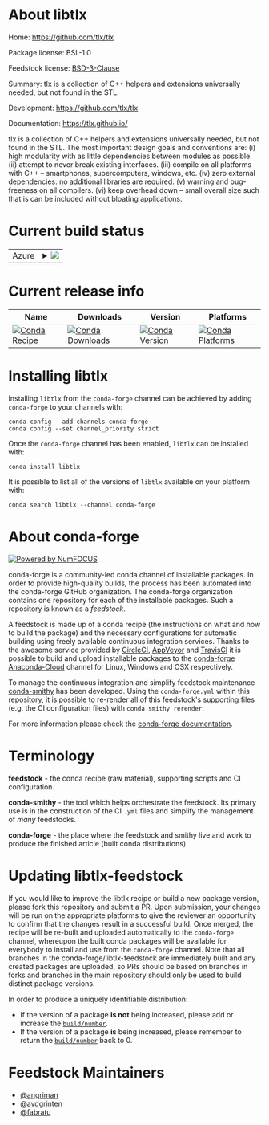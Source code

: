 About libtlx
============

Home: https://github.com/tlx/tlx

Package license: BSL-1.0

Feedstock license: [BSD-3-Clause](https://github.com/conda-forge/libtlx-feedstock/blob/master/LICENSE.txt)

Summary: tlx is a collection of C++ helpers and extensions universally needed, but not found in the STL.

Development: https://github.com/tlx/tlx

Documentation: https://tlx.github.io/

tlx is a collection of C++ helpers and extensions universally needed, but not found in the STL. The most important design goals and conventions are: (i) high modularity with as little dependencies between modules as possible. (ii) attempt to never break existing interfaces. (iii) compile on all platforms with C++ – smartphones, supercomputers, windows, etc. (iv) zero external dependencies: no additional libraries are required. (v) warning and bug-freeness on all compilers. (vi) keep overhead down – small overall size such that is can be included without bloating applications.


Current build status
====================


<table>
    
  <tr>
    <td>Azure</td>
    <td>
      <details>
        <summary>
          <a href="https://dev.azure.com/conda-forge/feedstock-builds/_build/latest?definitionId=8838&branchName=master">
            <img src="https://dev.azure.com/conda-forge/feedstock-builds/_apis/build/status/libtlx-feedstock?branchName=master">
          </a>
        </summary>
        <table>
          <thead><tr><th>Variant</th><th>Status</th></tr></thead>
          <tbody><tr>
              <td>linux_64</td>
              <td>
                <a href="https://dev.azure.com/conda-forge/feedstock-builds/_build/latest?definitionId=8838&branchName=master">
                  <img src="https://dev.azure.com/conda-forge/feedstock-builds/_apis/build/status/libtlx-feedstock?branchName=master&jobName=linux&configuration=linux_64_" alt="variant">
                </a>
              </td>
            </tr><tr>
              <td>linux_aarch64</td>
              <td>
                <a href="https://dev.azure.com/conda-forge/feedstock-builds/_build/latest?definitionId=8838&branchName=master">
                  <img src="https://dev.azure.com/conda-forge/feedstock-builds/_apis/build/status/libtlx-feedstock?branchName=master&jobName=linux&configuration=linux_aarch64_" alt="variant">
                </a>
              </td>
            </tr><tr>
              <td>osx_64</td>
              <td>
                <a href="https://dev.azure.com/conda-forge/feedstock-builds/_build/latest?definitionId=8838&branchName=master">
                  <img src="https://dev.azure.com/conda-forge/feedstock-builds/_apis/build/status/libtlx-feedstock?branchName=master&jobName=osx&configuration=osx_64_" alt="variant">
                </a>
              </td>
            </tr><tr>
              <td>osx_arm64</td>
              <td>
                <a href="https://dev.azure.com/conda-forge/feedstock-builds/_build/latest?definitionId=8838&branchName=master">
                  <img src="https://dev.azure.com/conda-forge/feedstock-builds/_apis/build/status/libtlx-feedstock?branchName=master&jobName=osx&configuration=osx_arm64_" alt="variant">
                </a>
              </td>
            </tr><tr>
              <td>win_64</td>
              <td>
                <a href="https://dev.azure.com/conda-forge/feedstock-builds/_build/latest?definitionId=8838&branchName=master">
                  <img src="https://dev.azure.com/conda-forge/feedstock-builds/_apis/build/status/libtlx-feedstock?branchName=master&jobName=win&configuration=win_64_" alt="variant">
                </a>
              </td>
            </tr>
          </tbody>
        </table>
      </details>
    </td>
  </tr>
</table>

Current release info
====================

| Name | Downloads | Version | Platforms |
| --- | --- | --- | --- |
| [![Conda Recipe](https://img.shields.io/badge/recipe-libtlx-green.svg)](https://anaconda.org/conda-forge/libtlx) | [![Conda Downloads](https://img.shields.io/conda/dn/conda-forge/libtlx.svg)](https://anaconda.org/conda-forge/libtlx) | [![Conda Version](https://img.shields.io/conda/vn/conda-forge/libtlx.svg)](https://anaconda.org/conda-forge/libtlx) | [![Conda Platforms](https://img.shields.io/conda/pn/conda-forge/libtlx.svg)](https://anaconda.org/conda-forge/libtlx) |

Installing libtlx
=================

Installing `libtlx` from the `conda-forge` channel can be achieved by adding `conda-forge` to your channels with:

```
conda config --add channels conda-forge
conda config --set channel_priority strict
```

Once the `conda-forge` channel has been enabled, `libtlx` can be installed with:

```
conda install libtlx
```

It is possible to list all of the versions of `libtlx` available on your platform with:

```
conda search libtlx --channel conda-forge
```


About conda-forge
=================

[![Powered by NumFOCUS](https://img.shields.io/badge/powered%20by-NumFOCUS-orange.svg?style=flat&colorA=E1523D&colorB=007D8A)](http://numfocus.org)

conda-forge is a community-led conda channel of installable packages.
In order to provide high-quality builds, the process has been automated into the
conda-forge GitHub organization. The conda-forge organization contains one repository
for each of the installable packages. Such a repository is known as a *feedstock*.

A feedstock is made up of a conda recipe (the instructions on what and how to build
the package) and the necessary configurations for automatic building using freely
available continuous integration services. Thanks to the awesome service provided by
[CircleCI](https://circleci.com/), [AppVeyor](https://www.appveyor.com/)
and [TravisCI](https://travis-ci.com/) it is possible to build and upload installable
packages to the [conda-forge](https://anaconda.org/conda-forge)
[Anaconda-Cloud](https://anaconda.org/) channel for Linux, Windows and OSX respectively.

To manage the continuous integration and simplify feedstock maintenance
[conda-smithy](https://github.com/conda-forge/conda-smithy) has been developed.
Using the ``conda-forge.yml`` within this repository, it is possible to re-render all of
this feedstock's supporting files (e.g. the CI configuration files) with ``conda smithy rerender``.

For more information please check the [conda-forge documentation](https://conda-forge.org/docs/).

Terminology
===========

**feedstock** - the conda recipe (raw material), supporting scripts and CI configuration.

**conda-smithy** - the tool which helps orchestrate the feedstock.
                   Its primary use is in the construction of the CI ``.yml`` files
                   and simplify the management of *many* feedstocks.

**conda-forge** - the place where the feedstock and smithy live and work to
                  produce the finished article (built conda distributions)


Updating libtlx-feedstock
=========================

If you would like to improve the libtlx recipe or build a new
package version, please fork this repository and submit a PR. Upon submission,
your changes will be run on the appropriate platforms to give the reviewer an
opportunity to confirm that the changes result in a successful build. Once
merged, the recipe will be re-built and uploaded automatically to the
`conda-forge` channel, whereupon the built conda packages will be available for
everybody to install and use from the `conda-forge` channel.
Note that all branches in the conda-forge/libtlx-feedstock are
immediately built and any created packages are uploaded, so PRs should be based
on branches in forks and branches in the main repository should only be used to
build distinct package versions.

In order to produce a uniquely identifiable distribution:
 * If the version of a package **is not** being increased, please add or increase
   the [``build/number``](https://docs.conda.io/projects/conda-build/en/latest/resources/define-metadata.html#build-number-and-string).
 * If the version of a package **is** being increased, please remember to return
   the [``build/number``](https://docs.conda.io/projects/conda-build/en/latest/resources/define-metadata.html#build-number-and-string)
   back to 0.

Feedstock Maintainers
=====================

* [@angriman](https://github.com/angriman/)
* [@avdgrinten](https://github.com/avdgrinten/)
* [@fabratu](https://github.com/fabratu/)

